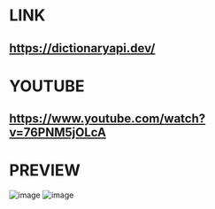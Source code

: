 # LINK
## https://dictionaryapi.dev/
# YOUTUBE
## https://www.youtube.com/watch?v=76PNM5jOLcA
# PREVIEW
![image](https://github.com/A-Wahab-Aamir/Dict_Api/assets/83786802/ca477db4-e56f-48da-bcca-85ae7a11cb71)
![image](https://github.com/A-Wahab-Aamir/Dict_Api/assets/83786802/cb547d4c-268b-4eaa-9813-eb8167904885)



